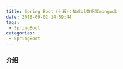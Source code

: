 ```yaml
---
title: Spring Boot（十五）：NoSql数据库mongodb
date: 2018-09-02 14:59:44
tags:
 - SpringBoot
categories: 
 - SpringBoot
---
```


### 介绍



<!-- more -->

